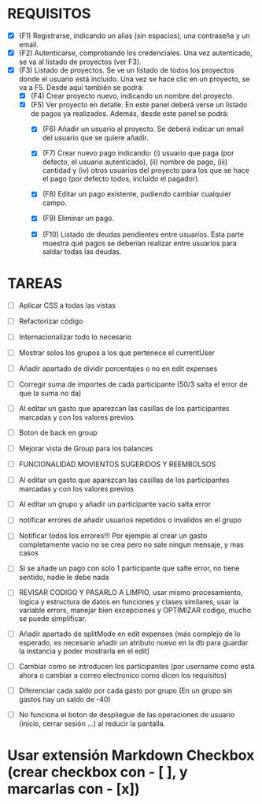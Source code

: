 # REQUISITOS
- [x] (F1) Registrarse, indicando un alias (sin espacios), una contraseña y un email.
- [x] (F2) Autenticarse, comprobando los credenciales. Una vez autenticado, se va al listado de proyectos (ver F3).
- [x] (F3) Listado de proyectos. Se ve un listado de todos los proyectos donde el usuario está incluido. Una vez se hace clic en un proyecto, se va a F5. Desde aquí también se podrá:
    - [x] (F4) Crear proyecto nuevo, indicando un nombre del proyecto.
    - [x] (F5) Ver proyecto en detalle. En este panel deberá verse un listado de pagos ya realizados. Además, desde este panel se podrá:
        - [x] (F6) Añadir un usuario al proyecto. Se deberá indicar un email del usuario que se quiere añadir.
        - [x] (F7) Crear nuevo pago indicando: (i) usuario que paga (por defecto, el usuario autenticado), (ii) nombre de pago, (iii) cantidad y (iv) otros usuarios del proyecto para los que se hace el pago (por defecto todos, incluido el pagador).
        - [x] (F8) Editar un pago existente, pudiendo cambiar cualquier campo.
        - [x] (F9) Eliminar un pago.
        - [x] (F10) Listado de deudas pendientes entre usuarios. Esta parte muestra qué pagos se deberían realizar entre usuarios para saldar todas las deudas.


# TAREAS
- [ ] Aplicar CSS a todas las vistas
- [ ] Refactorizar código
- [ ] Internacionalizar todo lo necesario
- [ ] Mostrar solos los grupos a los que pertenece el currentUser
- [ ] Añadir apartado de dividir porcentajes o no en edit expenses
- [ ] Corregir suma de importes de cada participante (50/3 salta el error de que la suma no da)
- [ ] Al editar un gasto que aparezcan las casillas de los participantes marcadas y con los valores previos
- [ ] Boton de back en group
- [ ] Mejorar vista de Group para los balances
- [ ] FUNCIONALIDAD MOVIENTOS SUGERIDOS Y REEMBOLSOS
- [ ] Al editar un gasto que aparezcan las casillas de los participantes marcadas y con los valores previos
- [ ] Al editar un grupo y añadir un participante vacio salta error
- [ ] notificar errores de añadir usuarios repetidos o invalidos en el grupo
- [ ] Notificar todos los errores!!! Por ejemplo al crear un gasto completamente vacio no se crea pero no sale ningun mensaje, y mas casos
- [ ] Si se añade un pago con solo 1 participante que salte error, no tiene sentido, nadie le debe nada
- [ ] REVISAR CODIGO Y PASARLO A LIMPIO, usar mismo procesamiento, logica y estructura de datos en funciones y clases similares, usar la variable errors, manejar bien excepciones y OPTIMIZAR codigo, mucho se puede simplificar.
- [ ] Añadir apartado de splitMode en edit expenses (más complejo de lo esperado, es necesario añadir un atributo nuevo en la db para guardar la instancia y poder mostrarla en el edit)
- [ ] Cambiar como se introducen los participantes (por username como está ahora o cambiar a correo electronico como dicen los requisitos)
- [ ] Diferenciar cada saldo por cada gasto por grupo (En un grupo sin gastos hay un saldo de -40)
- [ ] No funciona el boton de despliegue de las operaciones de usuario (inicio, cerrar sesión ...) al reducir la pantalla.


# Usar extensión Markdown Checkbox (crear checkbox con - [ ], y marcarlas con - [x])